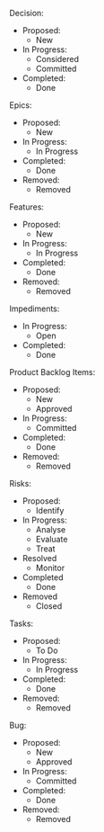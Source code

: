 Decision:
  * Proposed:
    * New
  * In Progress:
    * Considered
    * Committed
  * Completed:
    * Done

Epics:
  * Proposed:
    * New
  * In Progress:
    * In Progress
  * Completed:
    * Done
  * Removed:
    * Removed

Features:
  * Proposed:
    * New
  * In Progress:
    * In Progress
  * Completed:
    * Done
  * Removed:
    * Removed

Impediments:
  * In Progress:
    * Open
  * Completed:
    * Done

Product Backlog Items:
  * Proposed:
    * New
    * Approved
  * In Progress:
    * Committed
  * Completed:
    * Done
  * Removed:
    * Removed

Risks:
  * Proposed:
    * Identify
  * In Progress:
    * Analyse
    * Evaluate
    * Treat
  * Resolved
    * Monitor
  * Completed
    * Done
  * Removed
    * Closed

Tasks:
  * Proposed:
    * To Do
  * In Progress:
    * In Progress
  * Completed:
    * Done
  * Removed:
    * Removed

Bug:
  * Proposed:
    * New
    * Approved
  * In Progress:
    * Committed
  * Completed:
    * Done
  * Removed:
    * Removed
